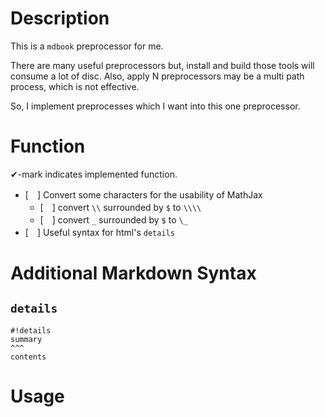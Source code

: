 # Description
This is a `mdbook` preprocessor for me.

There are many useful preprocessors but, install and build those tools will consume a lot of disc.
Also, apply N preprocessors may be a multi path process, which is not effective.

So, I implement preprocesses which I want into this one preprocessor. 

# Function
✔-mark indicates implemented function.

- [　] Convert some characters for the usability of MathJax
    - [　] convert `\\` surrounded by `$` to `\\\\`
    - [　] convert `_`  surrounded by `$` to `\_`
- [　] Useful syntax for html's `details`

# Additional Markdown Syntax
## `details`
```
#!details
summary
^^^
contents
```

## 

# Usage
